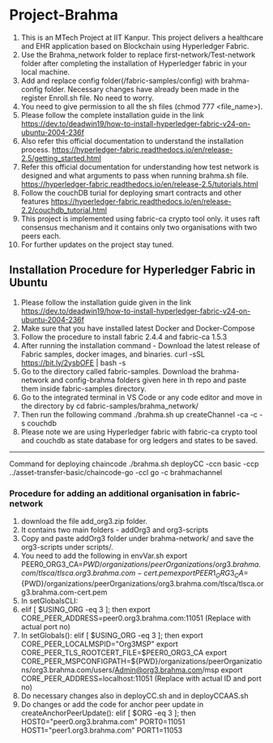 # Project-Brahma
1. This is an MTech Project at IIT Kanpur. This project delivers a healthcare and EHR application based on Blockchain using Hyperledger Fabric.
2. Use the Brahma_network folder to replace first-network/Test-network folder after completing the installation of Hyperledger fabric in your local machine. 
3. Add and replace config folder(/fabric-samples/config) with brahma-config folder. Necessary changes have already been made in the register Enroll.sh file. No need to worry.
4. You need to give permission to all the sh files (chmod 777 <file_name>).
5. Please follow the complete installation guide in the link https://dev.to/deadwin19/how-to-install-hyperledger-fabric-v24-on-ubuntu-2004-236f
6. Also refer this official documentation to understand the installation process. https://hyperledger-fabric.readthedocs.io/en/release-2.5/getting_started.html
7. Refer this official documentation for understanding how test network is designed and what arguments to pass when running brahma.sh file. https://hyperledger-fabric.readthedocs.io/en/release-2.5/tutorials.html
8. Follow the couchDB turial for deploying smart contracts and other features https://hyperledger-fabric.readthedocs.io/en/release-2.2/couchdb_tutorial.html
9. This project is implemented using fabric-ca crypto tool only. it uses raft consensus mechanism and it contains only two organisations with two peers each.
10. For further updates on the project stay tuned.
## Installation Procedure for Hyperledger Fabric in Ubuntu
1. Please follow the installation guide given in the link https://dev.to/deadwin19/how-to-install-hyperledger-fabric-v24-on-ubuntu-2004-236f
2. Make sure that you have installed latest Docker and Docker-Compose
3. Follow the procedure to install fabric 2.4.4 and fabric-ca 1.5.3
4. After running the installation command - Download the latest release of Fabric samples, docker images, and binaries.
      curl -sSL https://bit.ly/2ysbOFE | bash -s
5. Go to the directory called fabric-samples. Download the brahma-network and config-brahma folders given here in th repo and paste them inside fabric-samples directory.
6. Go to the integrated terminal in VS Code or any code editor and move in the directory by
         cd fabric-samples/brahma_network/
7. Then run the following command
         ./brahma.sh up createChannel -ca -c <channel name of your choice> -s couchdb
8. Please note we are using Hyperledger fabric with fabric-ca crypto tool and couchdb as state database for org ledgers and states to be saved.
---------------------------------------------------------------------------------------------------------------------------------------------------------

Command for deploying chaincode
./brahma.sh deployCC -ccn basic -ccp ../asset-transfer-basic/chaincode-go -ccl go -c brahmachannel

### Procedure for adding an additional organisation in fabric-network
1. download the file add_org3.zip folder.
2. It contains two main folders - addOrg3 and org3-scripts
3. Copy and paste addOrg3 folder under brahma-network/ and save the org3-scripts under scripts/.
4. You need to add the following in envVar.sh
export PEER0_ORG3_CA=${PWD}/organizations/peerOrganizations/org3.brahma.com/tlsca/tlsca.org3.brahma.com-cert.pem
export PEER1_ORG3_CA=${PWD}/organizations/peerOrganizations/org3.brahma.com/tlsca/tlsca.org3.brahma.com-cert.pem
6. In setGlobalsCLI:
7. elif [ $USING_ORG -eq 3 ]; then
    export CORE_PEER_ADDRESS=peer0.org3.brahma.com:11051 (Replace with actual port no)
8. In setGlobals():
   elif [ $USING_ORG -eq 3 ]; then
    export CORE_PEER_LOCALMSPID="Org3MSP"
    export CORE_PEER_TLS_ROOTCERT_FILE=$PEER0_ORG3_CA
    export CORE_PEER_MSPCONFIGPATH=${PWD}/organizations/peerOrganizations/org3.brahma.com/users/Admin@org3.brahma.com/msp
    export CORE_PEER_ADDRESS=localhost:11051   (Replace with actual ID and port no)
9. Do necessary changes also in deployCC.sh and in deployCCAAS.sh
10. Do changes or add the code for anchor peer update in createAnchorPeerUpdate():
    elif [ $ORG -eq 3 ]; then
    HOST0="peer0.org3.brahma.com"
    PORT0=11051 
    HOST1="peer1.org3.brahma.com"
    PORT1=11053

